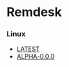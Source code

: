 # Remdesk

### Linux 

- [LATEST](https://remdesk-desktop.s3.eu-west-3.amazonaws.com/linux/remdesk_0.0.0_amd64.deb) 
- [ALPHA-0.0.0](https://remdesk-desktop.s3.eu-west-3.amazonaws.com/linux/remdesk_0.0.0_amd64.deb)
